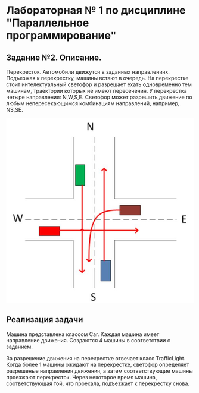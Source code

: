 # Лабораторная № 1 по дисциплине "Параллельное программирование"
## Задание №2. Описание.
Перекресток. Автомобили движутся в заданных направлениях. Подъезжая к перекрестку, машины встают в очередь. На перекрестке стоит интелектуальный светофор и разрешает ехать одновременно тем машинам, траектории которых не имеют пересечения. У перекрестка четыре направления: N,W,S,E. Светофор может разрешить движение по любым непересекающимся комбинациям направлений, например, NS,SE.

![Перекресток](https://github.com/HolyAbel/JavaConcurrencyLab1TrafficLight/blob/master/trafficlight.JPG)

## Реализация задачи
Машина представлена классом Car. Каждая машина имеет направление движения. Создаются 4 машины в соответствии с заданием.

За разрешение движения на перекрестке отвечает класс TrafficLight. Когда более 1 машины ожидают на перекрестке, светофор определяет разрешеные направления движения, а затем соответствующие машины проезжают перекресток. Через некоторое время машина, соответствующая той, что проехала, подъезжает к перекрестку снова.
